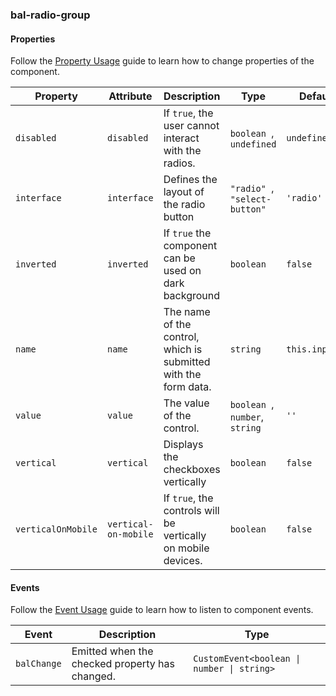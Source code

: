 ### bal-radio-group
 
#### Properties

Follow the [Property Usage](https://design.baloise.dev/?path=/docs/usage-property--page) guide to learn how to change properties of the component.

| Property           | Attribute            | Description                                                     | Type                              | Default        |
| ------------------ | -------------------- | --------------------------------------------------------------- | --------------------------------- | -------------- |
| `disabled`         | `disabled`           | If `true`, the user cannot interact with the radios.            | `boolean `, ` undefined`          | `undefined`    |
| `interface`        | `interface`          | Defines the layout of the radio button                          | `"radio" `, ` "select-button"`    | `'radio'`      |
| `inverted`         | `inverted`           | If `true` the component can be used on dark background          | `boolean`                         | `false`        |
| `name`             | `name`               | The name of the control, which is submitted with the form data. | `string`                          | `this.inputId` |
| `value`            | `value`              | The value of the control.                                       | `boolean `, ` number `, ` string` | `''`           |
| `vertical`         | `vertical`           | Displays the checkboxes vertically                              | `boolean`                         | `false`        |
| `verticalOnMobile` | `vertical-on-mobile` | If `true`, the controls will be vertically on mobile devices.   | `boolean`                         | `false`        |


#### Events

Follow the [Event Usage](https://design.baloise.dev/?path=/docs/usage-event--page) guide to learn how to listen to component events.

| Event       | Description                                    | Type                                       |
| ----------- | ---------------------------------------------- | ------------------------------------------ |
| `balChange` | Emitted when the checked property has changed. | `CustomEvent<boolean \| number \| string>` |


 